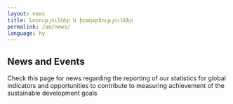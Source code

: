 ```yaml
---
layout: news
title: Նորություններ և իրադարձություններ
permalink: /am/news/
language: hy
---
```


## News and Events
Check this page for news regarding the reporting of our statistics for global indicators and opportunities to contribute to measuring achievement of the sustainable development goals
